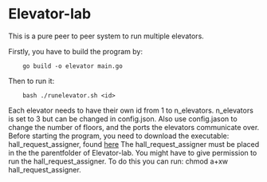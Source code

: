# Elevator-lab

This is a pure peer to peer system to run multiple elevators.

Firstly, you have to build the program by:

        go build -o elevator main.go

Then to run it:

        bash ./runelevator.sh <id>

Each elevator needs to have their own id from 1 to n_elevators.
n_elevators is set to 3 but can be changed in config.json.
Also use config.jason to change the number of floors, and the ports the elevators communicate over.  
Before starting the program, you need to download the executable: hall_request_assigner, found [here](https://github.com/TTK4145/Project-resources/releases/tag/v1.1.1)
The hall_request_assigner must be placed in the the parentfolder of Elevator-lab.
You might have to give permission to run the hall_request_assigner. To do this you can run: chmod a+xw hall_request_assigner.